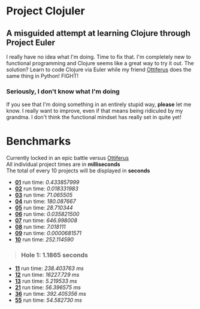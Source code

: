 Project Clojuler
================
A misguided attempt at learning Clojure through Project Euler
-------------------------------------------------------------

I really have no idea what I'm doing. Time to fix that. I'm completely
new to functional programming and Clojure seems like a great way to try
it out. The solution? Learn to code Clojure via Euler while my friend [Ottiferus](https://github.com/ottiferous/euler) does the same thing in Python! FIGHT!

### Seriously, I don't know what I'm doing

If you see that I'm doing something in an entirely stupid way,
**please** let me know. I really want to improve, even if that means
being ridiculed by my grandma. I don't think the functional mindset has
really set in quite yet!

Benchmarks
==========

Currently locked in an epic battle versus [Ottiferus](https://github.com/ottiferous/euler)  
All individual project times are in **milliseconds**  
The total of every 10 projects will be displayed in **seconds**  

+ [**01**](http://projecteuler.net/index.php?section=problems&id=1)  run time: *0.433857999*
+ [**02**](http://projecteuler.net/index.php?section=problems&id=2)  run time: *0.018331983*
+ [**03**](http://projecteuler.net/index.php?section=problems&id=3)  run time: *71.065505*
+ [**04**](http://projecteuler.net/index.php?section=problems&id=4)  run time: *180.087667*
+ [**05**](http://projecteuler.net/index.php?section=problems&id=5)  run time: *28.710344*
+ [**06**](http://projecteuler.net/index.php?section=problems&id=6)  run time: *0.035821500*
+ [**07**](http://projecteuler.net/index.php?section=problems&id=7)  run time: *646.998008*
+ [**08**](http://projecteuler.net/index.php?section=problems&id=8)  run time: *7.018111*
+ [**09**](http://projecteuler.net/index.php?section=problems&id=9)  run time: *0.0000681571*
+ [**10**](http://projecteuler.net/index.php?section=problems&id=10) run time: *252.114590*

> ### Hole 1: 1.1865 seconds

+ [**11**](http://projecteuler.net/index.php?section=problems&id=11) run time: *238.403763 ms*
+ [**12**](http://projecteuler.net/index.php?section=problems&id=12) run time: *16227.729 ms*
+ [**13**](http://projecteuler.net/index.php?section=problems&id=13) run time: *5.219533 ms*
+ [**21**](http://projecteuler.net/index.php?section=problems&id=21) run time: *56.396575 ms*
+ [**36**](http://projecteuler.net/index.php?section=problems&id=36) run time: *392.405356 ms*
+ [**55**](http://projecteuler.net/index.php?section=problems&id=55) run time: *54.582730  ms*
